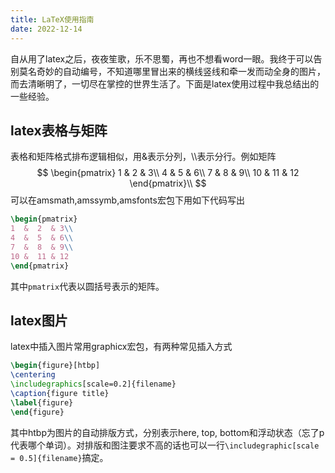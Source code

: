```yaml
---
title: LaTeX使用指南
date: 2022-12-14
---
```




自从用了latex之后，夜夜笙歌，乐不思蜀，再也不想看word一眼。我终于可以告别莫名奇妙的自动编号，不知道哪里冒出来的横线竖线和牵一发而动全身的图片，而去清晰明了，一切尽在掌控的世界生活了。下面是latex使用过程中我总结出的一些经验。



## latex表格与矩阵

表格和矩阵格式排布逻辑相似，用&表示分列，\\\表示分行。例如矩阵  
$$
\begin{pmatrix}
1  &  2  & 3\\
4  &  5  & 6\\
7  &  8  & 9\\
10 &  11 & 12
\end{pmatrix}\\
$$
可以在amsmath,amssymb,amsfonts宏包下用如下代码写出  

```latex
\begin{pmatrix}
1  &  2  & 3\\
4  &  5  & 6\\
7  &  8  & 9\\
10 &  11 & 12
\end{pmatrix}
```

其中``pmatrix``代表以圆括号表示的矩阵。



## latex图片

latex中插入图片常用graphicx宏包，有两种常见插入方式

```latex
\begin{figure}[htbp]
\centering
\includegraphics[scale=0.2]{filename}
\caption{figure title}
\label{figure}
\end{figure}
```

 其中htbp为图片的自动排版方式，分别表示here, top, bottom和浮动状态（忘了p代表哪个单词）。对排版和图注要求不高的话也可以一行``\includegraphic[scale = 0.5]{filename}``搞定。



